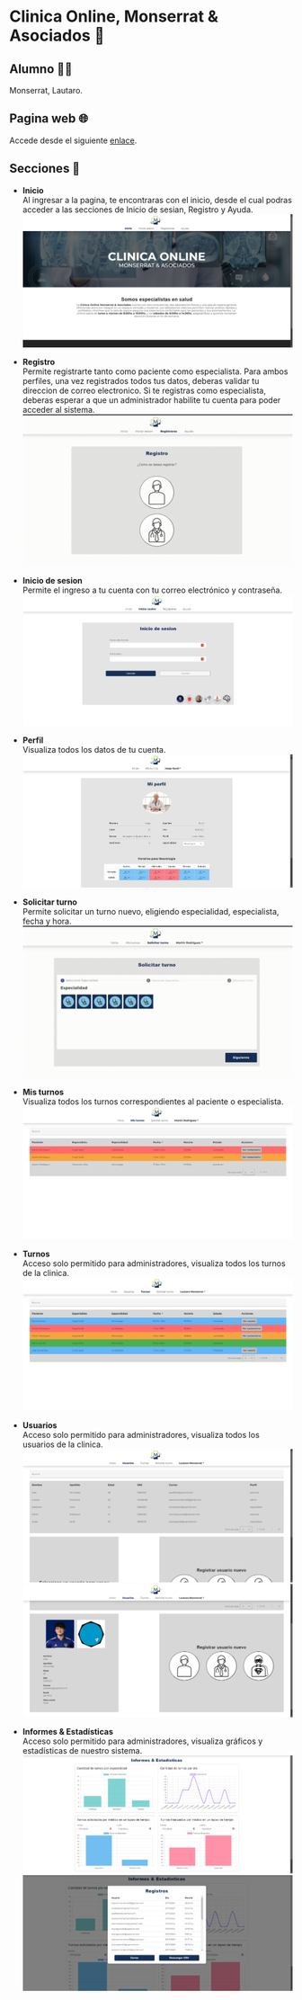 # Clinica Online, Monserrat & Asociados 💉


## Alumno 👨‍🎓
Monserrat, Lautaro.


## Pagina web 🌐
Accede desde el siguiente [enlace](https://clinica-online-monserrat.web.app/).


## Secciones 📑
- **Inicio**<br> Al ingresar a la pagina, te encontraras con el inicio, desde el cual podras acceder a las secciones de Inicio de sesian, Registro y Ayuda.
![Alt text](./src/assets/assets-readme/inicio.png?raw=true)

- **Registro**<br> Permite registrarte tanto como paciente como especialista. Para ambos perfiles, una vez registrados todos tus datos, deberas validar tu direccion de correo electronico. Si te registras como especialista, deberas esperar a que un administrador habilite tu cuenta para poder acceder al sistema.
![Alt text](./src/assets/assets-readme/registro.gif?raw=true)

- **Inicio de sesion**<br> Permite el ingreso a tu cuenta con tu correo electrónico y contraseña.
![Alt text](./src/assets/assets-readme/inicio-sesion.png?raw=true)

- **Perfil**<br> Visualiza todos los datos de tu cuenta.
![Alt text](./src/assets/assets-readme/perfil.png?raw=true)

- **Solicitar turno**<br> Permite solicitar un turno nuevo, eligiendo especialidad, especialista, fecha y hora.
![Alt text](./src/assets/assets-readme/solicitar-turno.gif?raw=true)

- **Mis turnos**<br> Visualiza todos los turnos correspondientes al paciente o especialista.
![Alt text](./src/assets/assets-readme/mis-turnos.png?raw=true)

- **Turnos**<br> Acceso solo permitido para administradores, visualiza todos los turnos de la clinica.
![Alt text](./src/assets/assets-readme/turnos.png?raw=true)

- **Usuarios**<br> Acceso solo permitido para administradores, visualiza todos los usuarios de la clinica.
![Alt text](./src/assets/assets-readme/usuarios-1.png?raw=true)
![Alt text](./src/assets/assets-readme/usuarios-2.png?raw=true)

- **Informes & Estadísticas**<br> Acceso solo permitido para administradores, visualiza gráficos y estadísticas de nuestro sistema.
![Alt text](./src/assets/assets-readme/estadisticas.png?raw=true)
![Alt text](./src/assets/assets-readme/registros.png?raw=true)